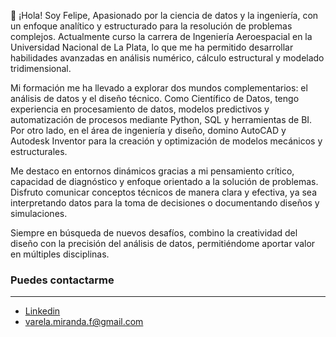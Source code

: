 🚀 ¡Hola! Soy Felipe,
Apasionado por la ciencia de datos y la ingeniería, con un enfoque analítico y estructurado para la resolución de problemas complejos. Actualmente curso la carrera de Ingeniería Aeroespacial en la Universidad Nacional de La Plata, lo que me ha permitido desarrollar habilidades avanzadas en análisis numérico, cálculo estructural y modelado tridimensional.

Mi formación me ha llevado a explorar dos mundos complementarios: el análisis de datos y el diseño técnico. Como Científico de Datos, tengo experiencia en procesamiento de datos, modelos predictivos y automatización de procesos mediante Python, SQL y herramientas de BI. Por otro lado, en el área de ingeniería y diseño, domino AutoCAD y Autodesk Inventor para la creación y optimización de modelos mecánicos y estructurales.

Me destaco en entornos dinámicos gracias a mi pensamiento crítico, capacidad de diagnóstico y enfoque orientado a la solución de problemas. Disfruto comunicar conceptos técnicos de manera clara y efectiva, ya sea interpretando datos para la toma de decisiones o documentando diseños y simulaciones.

Siempre en búsqueda de nuevos desafíos, combino la creatividad del diseño con la precisión del análisis de datos, permitiéndome aportar valor en múltiples disciplinas. 


### Puedes contactarme
---
- [Linkedin](https://www.linkedin.com/in/felipe-varela-miranda/)
- varela.miranda.f@gmail.com





